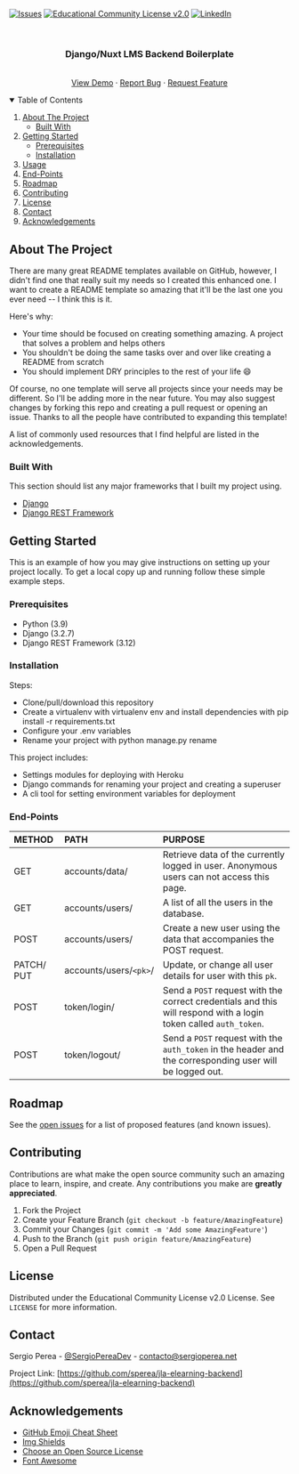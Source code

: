 
[![Issues][issues-shield]][issues-url]
[![Educational Community License v2.0][license-shield]][license-url]
[![LinkedIn][linkedin-shield]][linkedin-url]



<!-- PROJECT LOGO -->
<br />
<p align="center">

  <h3 align="center">Django/Nuxt LMS Backend Boilerplate</h3>

  <p align="center">
    <br />
    <a href="#">View Demo</a>
    ·
    <a href="https://github.com/sperea/jla-elearning-backend/issues">Report Bug</a>
    ·
    <a href="https://github.com/sperea/jla-elearning-backend/issues">Request Feature</a>
  </p>
</p>


<!-- TABLE OF CONTENTS -->
<details open="open">
  <summary>Table of Contents</summary>
  <ol>
    <li>
      <a href="#about-the-project">About The Project</a>
      <ul>
        <li><a href="#built-with">Built With</a></li>
      </ul>
    </li>
    <li>
      <a href="#getting-started">Getting Started</a>
      <ul>
        <li><a href="#prerequisites">Prerequisites</a></li>
        <li><a href="#installation">Installation</a></li>
      </ul>
    </li>
    <li><a href="#usage">Usage</a></li>
    <li><a href="#end-points">End-Points</a></li>
    <li><a href="#roadmap">Roadmap</a></li>
    <li><a href="#contributing">Contributing</a></li>
    <li><a href="#license">License</a></li>
    <li><a href="#contact">Contact</a></li>
    <li><a href="#acknowledgements">Acknowledgements</a></li>
  </ol>
</details>



<!-- ABOUT THE PROJECT -->
## About The Project

There are many great README templates available on GitHub, however, I didn't find one that really suit my needs so I created this enhanced one. I want to create a README template so amazing that it'll be the last one you ever need -- I think this is it.

Here's why:
* Your time should be focused on creating something amazing. A project that solves a problem and helps others
* You shouldn't be doing the same tasks over and over like creating a README from scratch
* You should implement DRY principles to the rest of your life :smile:

Of course, no one template will serve all projects since your needs may be different. So I'll be adding more in the near future. You may also suggest changes by forking this repo and creating a pull request or opening an issue. Thanks to all the people have contributed to expanding this template!

A list of commonly used resources that I find helpful are listed in the acknowledgements.

### Built With

This section should list any major frameworks that I built my project using. 
* [Django](https://www.djangoproject.com/)
* [Django REST Framework](https://www.django-rest-framework.org/)



<!-- GETTING STARTED -->
## Getting Started

This is an example of how you may give instructions on setting up your project locally.
To get a local copy up and running follow these simple example steps.

### Prerequisites

- Python (3.9)
- Django (3.2.7)
- Django REST Framework (3.12)

### Installation

Steps:

- Clone/pull/download this repository
- Create a virtualenv with virtualenv env and install dependencies with pip install -r requirements.txt
- Configure your .env variables
- Rename your project with python manage.py rename <yourprojectname> <newprojectname>

This project includes:

- Settings modules for deploying with Heroku
- Django commands for renaming your project and creating a superuser
- A cli tool for setting environment variables for deployment

### End-Points

| METHOD     | PATH                   | PURPOSE                                                      |
| :--------- | :--------------------- | :----------------------------------------------------------- |
| GET        | accounts/data/         | Retrieve data of the currently logged in user. Anonymous users can not access this page. |
| GET        | accounts/users/        | A list of all the users in the database.                     |
| POST       | accounts/users/        | Create a new user using the data that accompanies the POST request. |
| PATCH/ PUT | accounts/users/`<pk>`/ | Update, or change all user details for user with this `pk`.  |
| POST       | token/login/           | Send a `POST` request with the correct credentials and this will respond with a login token called `auth_token`. |
| POST       | token/logout/          | Send a `POST` request with the `auth_token` in the header and the corresponding user will be logged out. |

<!-- ROADMAP -->
## Roadmap

See the [open issues](https://github.com/sperea/jla-elearning-backend/issues) for a list of proposed features (and known issues).


<!-- CONTRIBUTING -->
## Contributing

Contributions are what make the open source community such an amazing place to learn, inspire, and create. Any contributions you make are **greatly appreciated**.

1. Fork the Project
2. Create your Feature Branch (`git checkout -b feature/AmazingFeature`)
3. Commit your Changes (`git commit -m 'Add some AmazingFeature'`)
4. Push to the Branch (`git push origin feature/AmazingFeature`)
5. Open a Pull Request



<!-- LICENSE -->
## License

Distributed under the Educational Community License v2.0 License. See `LICENSE` for more information.



<!-- CONTACT -->
## Contact

Sergio Perea - [@SergioPereaDev](https://twitter.com/sperea) - contacto@sergioperea.net

Project Link: [https://github.com/sperea/jla-elearning-backend](https://github.com/sperea/jla-elearning-backend)



<!-- ACKNOWLEDGEMENTS -->
## Acknowledgements
* [GitHub Emoji Cheat Sheet](https://www.webpagefx.com/tools/emoji-cheat-sheet)
* [Img Shields](https://shields.io)
* [Choose an Open Source License](https://choosealicense.com)
* [Font Awesome](https://fontawesome.com)





<!-- MARKDOWN LINKS & IMAGES -->
<!-- https://www.markdownguide.org/basic-syntax/#reference-style-links -->
[issues-shield]: https://img.shields.io/bitbucket/issues/sperea/LMS-Backend-Boilerplate-Django-REST?style=for-the-badge
[issues-url]: https://github.com/sperea/LMS-Backend-Boilerplate-Django-REST/issues
[license-shield]: https://img.shields.io/badge/license-Educational%20Community%20License%20v2.0-green?style=for-the-badge
[license-url]: https://github.com/sperea/LMS-Backend-Boilerplate-Django-REST/blob/main/LICENSE
[linkedin-shield]: https://img.shields.io/badge/-LinkedIn-black.svg?style=for-the-badge&logo=linkedin&colorB=555
[linkedin-url]: https://www.linkedin.com/in/sergperea/
[product-screenshot]: images/screenshot.png
